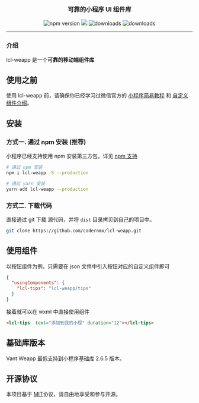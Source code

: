<!--
 * @Date: 2023-09-14 13:08:50
 * @LastEditTime: 2023-09-14 13:15:07
-->

<h3 align="center">可靠的小程序 UI 组件库</h3>

<p align="center">
  <img src="https://img.shields.io/npm/v/lcl-weapp.svg?style=for-the-badge" alt="npm version" />
  <img src="https://img.shields.io/badge/License-MIT-blue.svg?style=for-the-badge&color=#4fc08d" />
  <img src="https://img.shields.io/npm/dt/lcl-weapp.svg?style=for-the-badge&color=#4fc08d" alt="downloads" />
  <img src="https://img.shields.io/npm/dm/lcl-weapp.svg?style=for-the-badge&color=#4fc08d" alt="downloads" />
</p>

---

### 介绍

lcl-weapp 是一个**可靠的移动端组件库**


## 使用之前

使用 lcl-weapp 前，请确保你已经学习过微信官方的 [小程序简易教程](https://developers.weixin.qq.com/miniprogram/dev/framework/) 和 [自定义组件介绍](https://developers.weixin.qq.com/miniprogram/dev/framework/custom-component/)。

## 安装

### 方式一. 通过 npm 安装 (推荐)

小程序已经支持使用 npm 安装第三方包，详见 [npm 支持](https://developers.weixin.qq.com/miniprogram/dev/devtools/npm.html?search-key=npm)

```bash
# 通过 npm 安装
npm i lcl-weapp -S --production

# 通过 yarn 安装
yarn add lcl-weapp --production

```

### 方式二. 下载代码

直接通过 git 下载  源代码，并将 `dist` 目录拷贝到自己的项目中。

```bash
git clone https://github.com/codernmx/lcl-weapp.git
```

## 使用组件

以按钮组件为例，只需要在 json 文件中引入按钮对应的自定义组件即可

```json
{
  "usingComponents": {
    "lcl-tips": "lcl-weapp/tips"
  }
}
```

接着就可以在 wxml 中直接使用组件

```html
<lcl-tips  text="添加到我的小程" duration="12"></lcl-tips>
```


## 基础库版本

Vant Weapp 最低支持到小程序基础库 2.6.5 版本。


## 开源协议

本项目基于 [MIT](https://zh.wikipedia.org/wiki/MIT%E8%A8%B1%E5%8F%AF%E8%AD%89)协议，请自由地享受和参与开源。